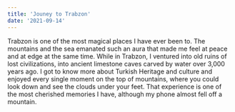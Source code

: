 ```yaml
---
title: 'Jouney to Trabzon'
date: '2021-09-14'
---
```


Trabzon is one of the most magical places I have ever been to. The mountains and the sea emanated such an aura that made me feel at peace and at edge at the same time. While in Trabzon, I ventured into old ruins of lost civilizations, into ancient limestone caves carved by water over 3,000 years ago. I got to know more about Turkish Heritage and culture and enjoyed every single moment on the top of mountains, where you could look down and see the clouds under your feet. That experience is one of the most cherished memories I have, although my phone almost fell off a mountain.